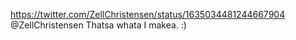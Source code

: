 https://twitter.com/ZellChristensen/status/1635034481244667904 @ZellChristensen Thatsa whata I makea. :)